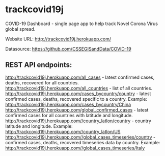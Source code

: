 # trackcovid19j
COVID-19 Dashboard - single page app to help track Novel Corona Virus global spread.

Website URL: http://trackcovid19j.herokuapp.com/

Datasource: https://github.com/CSSEGISandData/COVID-19

## REST API endpoints:

http://trackcovid19j.herokuapp.com/all_cases - latest confirmed cases, deaths, recovered for all countries.
http://trackcovid19j.herokuapp.com/all_countries - list of all countries.
http://trackcovid19j.herokuapp.com/cases_bycountry/country - latest confirmed cases, deaths, recovered specific to a country.
Example: http://trackcovid19j.herokuapp.com/cases_bycountry/China
http://trackcovid19j.herokuapp.com/global_confirmed_cases - latest confirmed cases for all countries with latitude and longitude.
http://trackcovid19j.herokuapp.com//country_latlon/country - country latitude and longitude.
Example: http://trackcovid19j.herokuapp.com//country_latlon/US
http://trackcovid19j.herokuapp.com//global_cases_timeseries/country - confirmed cases, deaths, recovered timeseries data by country.
Example: http://trackcovid19j.herokuapp.com//global_cases_timeseries/Italy
